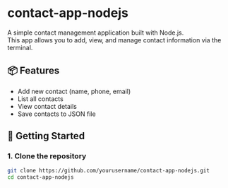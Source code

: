 # contact-app-nodejs

A simple contact management application built with Node.js.  
This app allows you to add, view, and manage contact information via the terminal.

## 📦 Features

- Add new contact (name, phone, email)
- List all contacts
- View contact details
- Save contacts to JSON file

## 🚀 Getting Started

### 1. Clone the repository

```bash
git clone https://github.com/yourusername/contact-app-nodejs.git
cd contact-app-nodejs
